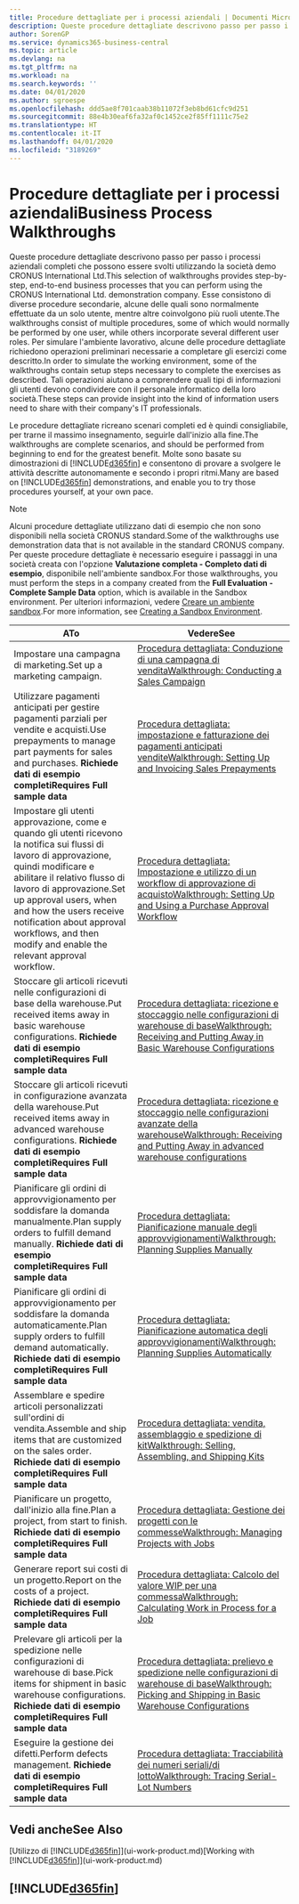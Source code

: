 ```yaml
---
title: Procedure dettagliate per i processi aziendali | Documenti Microsoft
description: Queste procedure dettagliate descrivono passo per passo i processi aziendali completi che possono essere svolti utilizzando la società demo CRONUS International Ltd. Esse consistono di diverse procedure secondarie, alcune delle quali sono normalmente effettuate da un solo utente, mentre altre coinvolgono più ruoli utente. Per simulare l'ambiente lavorativo, alcune delle procedure dettagliate richiedono operazioni preliminari necessarie a completare gli esercizi come descritto. Tali operazioni aiutano a comprendere quali tipi di informazioni gli utenti devono condividere con il personale informatico della loro società.
author: SorenGP
ms.service: dynamics365-business-central
ms.topic: article
ms.devlang: na
ms.tgt_pltfrm: na
ms.workload: na
ms.search.keywords: ''
ms.date: 04/01/2020
ms.author: sgroespe
ms.openlocfilehash: ddd5ae8f701caab38b11072f3eb8bd61cfc9d251
ms.sourcegitcommit: 88e4b30eaf6fa32af0c1452ce2f85ff1111c75e2
ms.translationtype: HT
ms.contentlocale: it-IT
ms.lasthandoff: 04/01/2020
ms.locfileid: "3189269"
---
```

# <a name="business-process-walkthroughs"></a><span data-ttu-id="4adb6-106">Procedure dettagliate per i processi aziendali</span><span class="sxs-lookup"><span data-stu-id="4adb6-106">Business Process Walkthroughs</span></span>
<span data-ttu-id="4adb6-107">Queste procedure dettagliate descrivono passo per passo i processi aziendali completi che possono essere svolti utilizzando la società demo CRONUS International Ltd.</span><span class="sxs-lookup"><span data-stu-id="4adb6-107">This selection of walkthroughs provides step-by-step, end-to-end business processes that you can perform using the CRONUS International Ltd. demonstration company.</span></span> <span data-ttu-id="4adb6-108">Esse consistono di diverse procedure secondarie, alcune delle quali sono normalmente effettuate da un solo utente, mentre altre coinvolgono più ruoli utente.</span><span class="sxs-lookup"><span data-stu-id="4adb6-108">The walkthroughs consist of multiple procedures, some of which would normally be performed by one user, while others incorporate several different user roles.</span></span> <span data-ttu-id="4adb6-109">Per simulare l'ambiente lavorativo, alcune delle procedure dettagliate richiedono operazioni preliminari necessarie a completare gli esercizi come descritto.</span><span class="sxs-lookup"><span data-stu-id="4adb6-109">In order to simulate the working environment, some of the walkthroughs contain setup steps necessary to complete the exercises as described.</span></span> <span data-ttu-id="4adb6-110">Tali operazioni aiutano a comprendere quali tipi di informazioni gli utenti devono condividere con il personale informatico della loro società.</span><span class="sxs-lookup"><span data-stu-id="4adb6-110">These steps can provide insight into the kind of information users need to share with their company's IT professionals.</span></span>  

 <span data-ttu-id="4adb6-111">Le procedure dettagliate ricreano scenari completi ed è quindi consigliabile, per trarne il massimo insegnamento, seguirle dall'inizio alla fine.</span><span class="sxs-lookup"><span data-stu-id="4adb6-111">The walkthroughs are complete scenarios, and should be performed from beginning to end for the greatest benefit.</span></span> <span data-ttu-id="4adb6-112">Molte sono basate su dimostrazioni di [!INCLUDE[d365fin](includes/d365fin_md.md)] e consentono di provare a svolgere le attività descritte autonomamente e secondo i propri ritmi.</span><span class="sxs-lookup"><span data-stu-id="4adb6-112">Many are based on [!INCLUDE[d365fin](includes/d365fin_md.md)] demonstrations, and enable you to try those procedures yourself, at your own pace.</span></span>  

> [!NOTE]
> <span data-ttu-id="4adb6-113">Alcuni procedure dettagliate utilizzano dati di esempio che non sono disponibili nella società CRONUS standard.</span><span class="sxs-lookup"><span data-stu-id="4adb6-113">Some of the walkthroughs use demonstration data that is not available in the standard CRONUS company.</span></span> <span data-ttu-id="4adb6-114">Per queste procedure dettagliate è necessario eseguire i passaggi in una società creata con l'opzione **Valutazione completa - Completo dati di esempio**, disponibile nell'ambiente sandbox.</span><span class="sxs-lookup"><span data-stu-id="4adb6-114">For those walkthroughs, you must perform the steps in a company created from the **Full Evaluation - Complete Sample Data** option, which is available in the Sandbox environment.</span></span> <span data-ttu-id="4adb6-115">Per ulteriori informazioni, vedere [Creare un ambiente sandbox](across-how-create-sandbox-environment.md).</span><span class="sxs-lookup"><span data-stu-id="4adb6-115">For more information, see [Creating a Sandbox Environment](across-how-create-sandbox-environment.md).</span></span>

|<span data-ttu-id="4adb6-116">A</span><span class="sxs-lookup"><span data-stu-id="4adb6-116">To</span></span>|<span data-ttu-id="4adb6-117">Vedere</span><span class="sxs-lookup"><span data-stu-id="4adb6-117">See</span></span>|  
|--------|---------|  
|<span data-ttu-id="4adb6-118">Impostare una campagna di marketing.</span><span class="sxs-lookup"><span data-stu-id="4adb6-118">Set up a marketing campaign.</span></span>|[<span data-ttu-id="4adb6-119">Procedura dettagliata: Conduzione di una campagna di vendita</span><span class="sxs-lookup"><span data-stu-id="4adb6-119">Walkthrough: Conducting a Sales Campaign</span></span>](walkthrough-conducting-a-sales-campaign.md)|  
|<span data-ttu-id="4adb6-120">Utilizzare pagamenti anticipati per gestire pagamenti parziali per vendite e acquisti.</span><span class="sxs-lookup"><span data-stu-id="4adb6-120">Use prepayments to manage part payments for sales and purchases.</span></span> <span data-ttu-id="4adb6-121">**Richiede dati di esempio completi**</span><span class="sxs-lookup"><span data-stu-id="4adb6-121">**Requires Full sample data**</span></span> |[<span data-ttu-id="4adb6-122">Procedura dettagliata: impostazione e fatturazione dei pagamenti anticipati vendite</span><span class="sxs-lookup"><span data-stu-id="4adb6-122">Walkthrough: Setting Up and Invoicing Sales Prepayments</span></span>](walkthrough-setting-up-and-invoicing-sales-prepayments.md)|  
|<span data-ttu-id="4adb6-123">Impostare gli utenti approvazione, come e quando gli utenti ricevono la notifica sui flussi di lavoro di approvazione, quindi modificare e abilitare il relativo flusso di lavoro di approvazione.</span><span class="sxs-lookup"><span data-stu-id="4adb6-123">Set up approval users, when and how the users receive notification about approval workflows, and then modify and enable the relevant approval workflow.</span></span>|[<span data-ttu-id="4adb6-124">Procedura dettagliata: Impostazione e utilizzo di un workflow di approvazione di acquisto</span><span class="sxs-lookup"><span data-stu-id="4adb6-124">Walkthrough: Setting Up and Using a Purchase Approval Workflow</span></span>](walkthrough-setting-up-and-using-a-purchase-approval-workflow.md)|  
|<span data-ttu-id="4adb6-125">Stoccare gli articoli ricevuti nelle configurazioni di base della warehouse.</span><span class="sxs-lookup"><span data-stu-id="4adb6-125">Put received items away in basic warehouse configurations.</span></span> <span data-ttu-id="4adb6-126">**Richiede dati di esempio completi**</span><span class="sxs-lookup"><span data-stu-id="4adb6-126">**Requires Full sample data**</span></span>|[<span data-ttu-id="4adb6-127">Procedura dettagliata: ricezione e stoccaggio nelle configurazioni di warehouse di base</span><span class="sxs-lookup"><span data-stu-id="4adb6-127">Walkthrough: Receiving and Putting Away in Basic Warehouse Configurations</span></span>](walkthrough-receiving-and-putting-away-in-basic-warehousing.md)|  
|<span data-ttu-id="4adb6-128">Stoccare gli articoli ricevuti in configurazione avanzata della warehouse.</span><span class="sxs-lookup"><span data-stu-id="4adb6-128">Put received items away in advanced warehouse configurations.</span></span> <span data-ttu-id="4adb6-129">**Richiede dati di esempio completi**</span><span class="sxs-lookup"><span data-stu-id="4adb6-129">**Requires Full sample data**</span></span>|[<span data-ttu-id="4adb6-130">Procedura dettagliata: ricezione e stoccaggio nelle configurazioni avanzate della warehouse</span><span class="sxs-lookup"><span data-stu-id="4adb6-130">Walkthrough: Receiving and Putting Away in advanced warehouse configurations</span></span>](walkthrough-receiving-and-putting-away-in-advanced-warehousing.md)|  
|<span data-ttu-id="4adb6-131">Pianificare gli ordini di approvvigionamento per soddisfare la domanda manualmente.</span><span class="sxs-lookup"><span data-stu-id="4adb6-131">Plan supply orders to fulfill demand manually.</span></span> <span data-ttu-id="4adb6-132">**Richiede dati di esempio completi**</span><span class="sxs-lookup"><span data-stu-id="4adb6-132">**Requires Full sample data**</span></span>|[<span data-ttu-id="4adb6-133">Procedura dettagliata: Pianificazione manuale degli approvvigionamenti</span><span class="sxs-lookup"><span data-stu-id="4adb6-133">Walkthrough: Planning Supplies Manually</span></span>](walkthrough-planning-supplies-manually.md)|  
|<span data-ttu-id="4adb6-134">Pianificare gli ordini di approvvigionamento per soddisfare la domanda automaticamente.</span><span class="sxs-lookup"><span data-stu-id="4adb6-134">Plan supply orders to fulfill demand automatically.</span></span> <span data-ttu-id="4adb6-135">**Richiede dati di esempio completi**</span><span class="sxs-lookup"><span data-stu-id="4adb6-135">**Requires Full sample data**</span></span>|[<span data-ttu-id="4adb6-136">Procedura dettagliata: Pianificazione automatica degli approvvigionamenti</span><span class="sxs-lookup"><span data-stu-id="4adb6-136">Walkthrough: Planning Supplies Automatically</span></span>](walkthrough-planning-supplies-automatically.md)|  
|<span data-ttu-id="4adb6-137">Assemblare e spedire articoli personalizzati sull'ordini di vendita.</span><span class="sxs-lookup"><span data-stu-id="4adb6-137">Assemble and ship items that are customized on the sales order.</span></span> <span data-ttu-id="4adb6-138">**Richiede dati di esempio completi**</span><span class="sxs-lookup"><span data-stu-id="4adb6-138">**Requires Full sample data**</span></span>|[<span data-ttu-id="4adb6-139">Procedura dettagliata: vendita, assemblaggio e spedizione di kit</span><span class="sxs-lookup"><span data-stu-id="4adb6-139">Walkthrough: Selling, Assembling, and Shipping Kits</span></span>](walkthrough-selling-assembling-and-shipping-kits.md)|  
|<span data-ttu-id="4adb6-140">Pianificare un progetto, dall'inizio alla fine.</span><span class="sxs-lookup"><span data-stu-id="4adb6-140">Plan a project, from start to finish.</span></span> <span data-ttu-id="4adb6-141">**Richiede dati di esempio completi**</span><span class="sxs-lookup"><span data-stu-id="4adb6-141">**Requires Full sample data**</span></span>|[<span data-ttu-id="4adb6-142">Procedura dettagliata: Gestione dei progetti con le commesse</span><span class="sxs-lookup"><span data-stu-id="4adb6-142">Walkthrough: Managing Projects with Jobs</span></span>](walkthrough-managing-projects-with-jobs.md)|  
|<span data-ttu-id="4adb6-143">Generare report sui costi di un progetto.</span><span class="sxs-lookup"><span data-stu-id="4adb6-143">Report on the costs of a project.</span></span> <span data-ttu-id="4adb6-144">**Richiede dati di esempio completi**</span><span class="sxs-lookup"><span data-stu-id="4adb6-144">**Requires Full sample data**</span></span>|[<span data-ttu-id="4adb6-145">Procedura dettagliata: Calcolo del valore WIP per una commessa</span><span class="sxs-lookup"><span data-stu-id="4adb6-145">Walkthrough: Calculating Work in Process for a Job</span></span>](walkthrough-calculating-work-in-process-for-a-job.md)|  
|<span data-ttu-id="4adb6-146">Prelevare gli articoli per la spedizione nelle configurazioni di warehouse di base.</span><span class="sxs-lookup"><span data-stu-id="4adb6-146">Pick items for shipment in basic warehouse configurations.</span></span> <span data-ttu-id="4adb6-147">**Richiede dati di esempio completi**</span><span class="sxs-lookup"><span data-stu-id="4adb6-147">**Requires Full sample data**</span></span>|[<span data-ttu-id="4adb6-148">Procedura dettagliata: prelievo e spedizione nelle configurazioni di warehouse di base</span><span class="sxs-lookup"><span data-stu-id="4adb6-148">Walkthrough: Picking and Shipping in Basic Warehouse Configurations</span></span>](walkthrough-picking-and-shipping-in-basic-warehousing.md)|  
|<span data-ttu-id="4adb6-149">Eseguire la gestione dei difetti.</span><span class="sxs-lookup"><span data-stu-id="4adb6-149">Perform defects management.</span></span> <span data-ttu-id="4adb6-150">**Richiede dati di esempio completi**</span><span class="sxs-lookup"><span data-stu-id="4adb6-150">**Requires Full sample data**</span></span>|[<span data-ttu-id="4adb6-151">Procedura dettagliata: Tracciabilità dei numeri seriali/di lotto</span><span class="sxs-lookup"><span data-stu-id="4adb6-151">Walkthrough: Tracing Serial-Lot Numbers</span></span>](walkthrough-tracing-serial-lot-numbers.md)|  

## <a name="see-also"></a><span data-ttu-id="4adb6-152">Vedi anche</span><span class="sxs-lookup"><span data-stu-id="4adb6-152">See Also</span></span>
<span data-ttu-id="4adb6-153">[Utilizzo di [!INCLUDE[d365fin](includes/d365fin_md.md)]](ui-work-product.md)</span><span class="sxs-lookup"><span data-stu-id="4adb6-153">[Working with [!INCLUDE[d365fin](includes/d365fin_md.md)]](ui-work-product.md)</span></span>  

## [!INCLUDE[d365fin](includes/free_trial_md.md)]  
